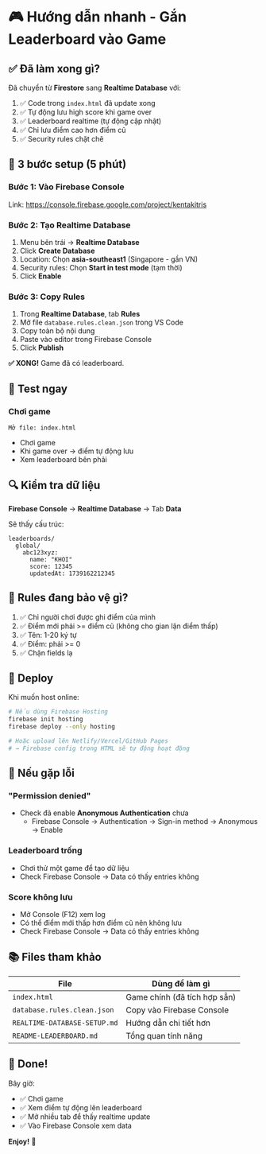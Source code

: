 # 🎮 Hướng dẫn nhanh - Gắn Leaderboard vào Game

## ✅ Đã làm xong gì?

Đã chuyển từ **Firestore** sang **Realtime Database** với:

1. ✅ Code trong `index.html` đã update xong
2. ✅ Tự động lưu high score khi game over
3. ✅ Leaderboard realtime (tự động cập nhật)
4. ✅ Chỉ lưu điểm cao hơn điểm cũ
5. ✅ Security rules chặt chẽ

## 🚀 3 bước setup (5 phút)

### Bước 1: Vào Firebase Console

Link: https://console.firebase.google.com/project/kentakitris

### Bước 2: Tạo Realtime Database

1. Menu bên trái → **Realtime Database**
2. Click **Create Database**
3. Location: Chọn **asia-southeast1** (Singapore - gần VN)
4. Security rules: Chọn **Start in test mode** (tạm thời)
5. Click **Enable**

### Bước 3: Copy Rules

1. Trong **Realtime Database**, tab **Rules**
2. Mở file `database.rules.clean.json` trong VS Code
3. Copy toàn bộ nội dung
4. Paste vào editor trong Firebase Console
5. Click **Publish**

**✅ XONG!** Game đã có leaderboard.

## 🧪 Test ngay

### Chơi game
```
Mở file: index.html
```
- Chơi game
- Khi game over → điểm tự động lưu
- Xem leaderboard bên phải

## 🔍 Kiểm tra dữ liệu

**Firebase Console** → **Realtime Database** → Tab **Data**

Sẽ thấy cấu trúc:
```
leaderboards/
  global/
    abc123xyz:
      name: "KHOI"
      score: 12345
      updatedAt: 1739162212345
```

## 🎯 Rules đang bảo vệ gì?

1. ✅ Chỉ người chơi được ghi điểm của mình
2. ✅ Điểm mới phải >= điểm cũ (không cho gian lận điểm thấp)
3. ✅ Tên: 1-20 ký tự
4. ✅ Điểm: phải >= 0
5. ✅ Chặn fields lạ

## 📱 Deploy

Khi muốn host online:

```bash
# Nếu dùng Firebase Hosting
firebase init hosting
firebase deploy --only hosting

# Hoặc upload lên Netlify/Vercel/GitHub Pages
# → Firebase config trong HTML sẽ tự động hoạt động
```

## 🐛 Nếu gặp lỗi

### "Permission denied"
- Check đã enable **Anonymous Authentication** chưa
  - Firebase Console → Authentication → Sign-in method → Anonymous → Enable

### Leaderboard trống
- Chơi thử một game để tạo dữ liệu
- Check Firebase Console → Data có thấy entries không

### Score không lưu
- Mở Console (F12) xem log
- Có thể điểm mới thấp hơn điểm cũ nên không lưu
- Check Firebase Console → Data có thấy entries không

## 📚 Files tham khảo

| File | Dùng để làm gì |
|------|---------------|
| `index.html` | Game chính (đã tích hợp sẵn) |
| `database.rules.clean.json` | Copy vào Firebase Console |
| `REALTIME-DATABASE-SETUP.md` | Hướng dẫn chi tiết hơn |
| `README-LEADERBOARD.md` | Tổng quan tính năng |

## 🎉 Done!

Bây giờ:
- ✅ Chơi game
- ✅ Xem điểm tự động lên leaderboard
- ✅ Mở nhiều tab để thấy realtime update
- ✅ Vào Firebase Console xem data

**Enjoy!** 🚀
